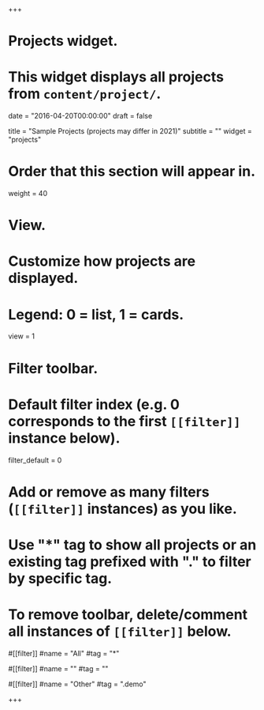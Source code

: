 +++
# Projects widget.
# This widget displays all projects from `content/project/`.

date = "2016-04-20T00:00:00"
draft = false

title = "Sample Projects (projects may differ in 2021)"
subtitle = ""
widget = "projects"

# Order that this section will appear in.
weight = 40

# View.
# Customize how projects are displayed.
# Legend: 0 = list, 1 = cards.
view = 1

# Filter toolbar.

# Default filter index (e.g. 0 corresponds to the first `[[filter]]` instance below).
filter_default = 0

# Add or remove as many filters (`[[filter]]` instances) as you like.
# Use "*" tag to show all projects or an existing tag prefixed with "." to filter by specific tag.
# To remove toolbar, delete/comment all instances of `[[filter]]` below.
#[[filter]]
  #name = "All"
  #tag = "*"
  
#[[filter]]
  #name = ""
  #tag = ""

#[[filter]]
  #name = "Other"
  #tag = ".demo"

+++

